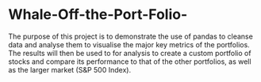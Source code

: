 # Whale-Off-the-Port-Folio-
 The purpose of this project is to demonstrate the use of pandas to cleanse data and analyse them to visualise the major key metrics of the portfolios. The results will then be used to for analysis to create a custom portfolio of stocks and compare its performance to that of the other portfolios, as well as the larger market (S&P 500 Index).